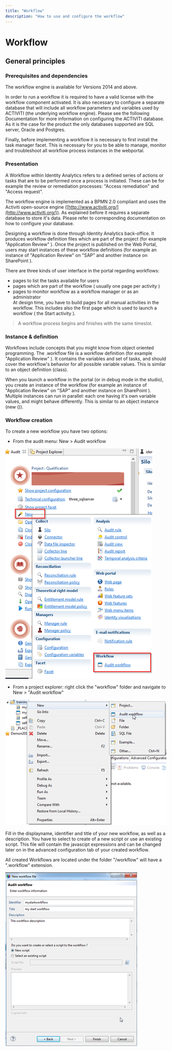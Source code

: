```yaml
---
title: "Workflow"
description: "How to use and configure the workflow"
---
```


# Workflow

## General principles

### Prerequisites and dependencies

The workflow engine is available for Versions 2014 and above.  

In order to run a workflow it is required to have a valid license with the workflow component activated. It is also necessary to configure a separate database that will include all workflow parameters and variables used by ACTIVITI (the underlying workflow engine). Please see the following Documentation for more information on configuring the ACTIVITI database. As it is the case for the product the only databases supported are SQL server, Oracle and Postgres.  

Finally, before implementing a workflow it is necessary to first install the task manager facet. This is necessary for you to be able to manage, monitor and troubleshoot all workflow process instances in the webportal.  

### Presentation

A Workflow within Identity Analytics refers to a defined series of actions or tasks that are to be performed once a process is initiated. These can be for example the review or remediation processes: "Access remediation" and "Access request".  

The workflow engine is implemented as a BPMN 2.0 compliant and uses the Activiti open-source engine ([http://www.activiti.org/](http://www.activiti.org/)). As explained before it requires a separate database to store it's data. Please refer to corresponding documentation on how to configure your database.  

Designing a workflow is done through Identity Analytics  back-office. It produces workflow definition files which are part of the project (for example "Application Review" ). Once the project is published on the Web Portal, users may start instances of these workflow definitions (for example an instance of "Application Review" on "SAP" and another instance on SharePoint ).  

There are three kinds of user interface in the portal regarding workflows:  

- pages to list the tasks available for users
- pages which are part of the workflow ( usually one page per activity )
- pages to monitor workflow as a workflow manager or as an administrator  
At design time, you have to build pages for all manual activities in the workflow. This includes also the first page which is used to launch a workflow ( the Start activity ).

> A workflow process begins and finishes with the same timeslot.

### Instance & definition

Workflows include concepts that you might know from object oriented programming. The .workflow file is a workflow definition (for example "Application Review" ). It contains the variables and set of tasks, and should cover the workflow's behavior for all possible variable values. This is similar to an object definition (class).  

When you launch a workflow in the portal (or in debug mode in the studio), you create an instance of the workflow (for example an instance of "Application Review" on "SAP" and another instance on SharePoint ). Multiple instances can run in parallel: each one having it's own variable values, and might behave differently. This is similar to an object instance (new ()).  

### Workflow creation

To create a new workflow you have two options:  

- From the audit menu: New \> Audit workflow  

![Workflow creation](./images/NewWF.png "Workflow creation")  

- From a project explorer:  right click the "workflow" folder and navigate to New \> "Audit workflow"  

![Workflow creation](./images/WF_creation.png "Workflow creation")  

Fill in the displayname, identifier and title of your new workflow, as well as a description. You have to select to create of a new script or use an existing script. This file will contain the javascipt expressions and can be changed later on in the advanced configuration tab of your created workflow.  

All created Workflows are located under the folder "/workflow" will have a ".workflow" extension.  

![Workflow creation](./images/WF_creationNew.png "Workflow creation")  

